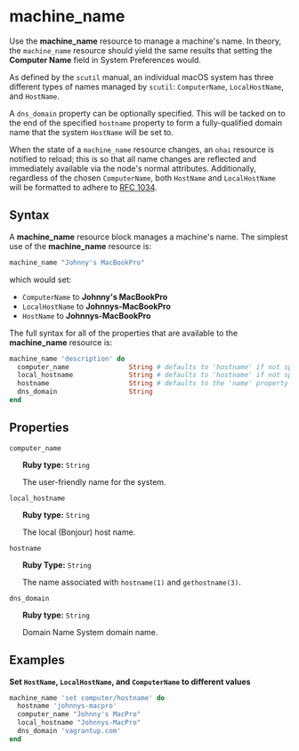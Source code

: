 machine_name
============

Use the **machine_name** resource to manage a machine's name. In theory, the
`machine_name` resource should yield the same results that setting the
**Computer Name** field in System Preferences would.

As defined by the `scutil` manual, an individual macOS system has three different
types of names managed by `scutil`: `ComputerName`, `LocalHostName`, and `HostName`.

A `dns_domain` property can be optionally specified. This will be tacked on to the
end of the specified `hostname` property to form a fully-qualified domain name
that the system `HostName` will be set to.

When the state of a `machine_name` resource changes, an `ohai` resource is notified
to reload; this is so that all name changes are reflected and immediately available
via the node's normal attributes. Additionally, regardless of the chosen `ComputerName`,
both `HostName` and `LocalHostName` will be formatted to adhere to [RFC 1034](https://tools.ietf.org/html/rfc1034).

Syntax
------

A **machine_name** resource block manages a machine's name. The simplest use of
the **machine_name** resource is:

```ruby
machine_name "Johnny's MacBookPro"
```

which would set:

- `ComputerName` to **Johnny's MacBookPro**
- `LocalHostName` to **Johnnys-MacBookPro**
- `HostName` to **Johnnys-MacBookPro**

The full syntax for all of the properties that are available to the **machine_name**
resource is:

```ruby
machine_name 'description' do
  computer_name               String # defaults to 'hostname' if not specified
  local_hostname              String # defaults to 'hostname' if not specified
  hostname                    String # defaults to the 'name' property if not specified
  dns_domain                  String
end
```

Properties
----------

`computer_name`

&nbsp;&nbsp;&nbsp;&nbsp;&nbsp;&nbsp;**Ruby type:** `String`

&nbsp;&nbsp;&nbsp;&nbsp;&nbsp;&nbsp;The user-friendly name for the system.

`local_hostname`

&nbsp;&nbsp;&nbsp;&nbsp;&nbsp;&nbsp;**Ruby type:** `String`

&nbsp;&nbsp;&nbsp;&nbsp;&nbsp;&nbsp;The local (Bonjour) host name.

`hostname`

&nbsp;&nbsp;&nbsp;&nbsp;&nbsp;&nbsp;**Ruby Type:** `String`

&nbsp;&nbsp;&nbsp;&nbsp;&nbsp;&nbsp;The name associated with `hostname(1)` and `gethostname(3)`.

`dns_domain`

&nbsp;&nbsp;&nbsp;&nbsp;&nbsp;&nbsp;**Ruby type:** `String`

&nbsp;&nbsp;&nbsp;&nbsp;&nbsp;&nbsp;Domain Name System domain name.

Examples
--------

**Set `HostName`, `LocalHostName`, and `ComputerName` to different values**

```ruby
machine_name 'set computer/hostname' do
  hostname 'johnnys-macpro'
  computer_name "Johnny's MacPro"
  local_hostname "Johnnys-MacPro"
  dns_domain 'vagrantup.com'
end
```
